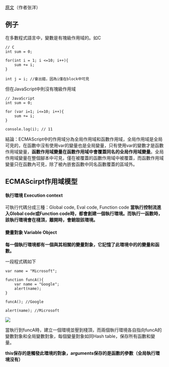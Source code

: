 [原文](http://www.cnblogs.com/leoo2sk/archive/2010/12/19/ecmascript-scope.html#comment_tip)（作者张洋）


## 例子

在多數程式語言中，變數是有塊級作用域的。如C
```
// C
int sum = 0;

for(int i = 1; i <=10; i++){
    sum += i;
}

int j = i; //會出錯，因為i僅在block中可見

```
但在JavaScript中則沒有塊級作用域
```
// JavaScript
int sum = 0;

for (var i=1; i<=10; i++){
    sum += i;
}

console.log(i); // 11
```
結論：ECMAScript中的作用域分為全局作用域和函數作用域，全局作用域是全局可見的，在函數中沒有使用var的變量也是全局變量，只有使用var的變數才是函數作用域變量，**函數作用域變量在函數作用域中會覆蓋同名的全局作用域變量**。全局作用域變量在整個腳本中可見，僅在被覆蓋的函數作用域中被覆蓋，而函數作用域變量只在函數內可見，除了被內嵌套函數中同名函數覆蓋的區域外。

## ECMAScirpt作用域模型

#### 執行環境 Execution context
可執行代碼分成三種：Global code, Eval code, Function code
****當執行控制流進入Global code或Function code時，都會創建一個執行環境。而執行一函數時，該執行環境會在棧頂，離開時，會銷毀該環境。****

#### 變量對象 Variable Object
****每一個執行環境都有一個與其相關的變量對象，它記憶了此環境中的的變量和函數。****

一段程式碼如下
```
var name = "Microsoft";

function funcA(){
    var name = "Google";
    alert(name);
}

funcA(); //Google

alert(name); //Microsoft
```

![](http://images.cnblogs.com/cnblogs_com/leoo2sk/201012/201012192354556315.png)

當執行到funcA時，建立一個環境並壓到棧頂，而兩個執行環境各自指向funcA的變數對象和全局變數對象，每個變量對象如同Hash table，保存所有函數和變量。

****this保存的是觸發此環境的對象，arguments保存的是函數的參數（全局執行環境沒有）****
